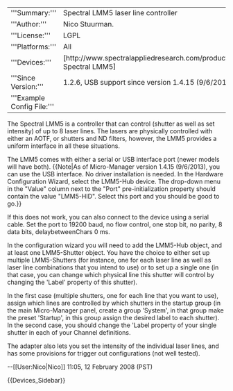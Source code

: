 <table><tr><td>
'''Summary:'''</td><td>Spectral LMM5 laser line controller</td></tr>
<tr><td>'''Author:'''</td><td>Nico Stuurman.  </td></tr>
<tr><td>'''License:'''</td><td>LGPL</td></tr> 
<tr><td>'''Platforms:'''</td><td>All</td></tr>
<tr><td>'''Devices:'''</td><td>[http://www.spectralappliedresearch.com/products/mergemodule/ Spectral LMM5]</td></tr>
<tr><td>'''Since Version:'''</td><td>1.2.6, USB support since version 1.4.15 (9/6/2013)</td></tr>
<tr><td>'''Example Config File:'''</td><td></td></tr>
</table>

The Spectral LMM5 is a controller that can control (shutter as well as set intensity) of up to 8 laser lines.  The lasers are physically controlled with either an AOTF, or shutters and ND filters, however, the LMM5 provides a uniform interface in all these situations.

The LMM5 comes with either a serial or USB interface port (newer models will have both). {{Note|As of Micro-Manager version 1.4.15 (9/6/2013), you can use the USB interface.  No driver installation is needed.  In the Hardware Configuration Wizard, select the LMM5-Hub device.  The drop-down menu in the "Value" column next to the "Port" pre-initialization property should contain the value "LMM5-HID".  Select this port and you should be good to go.}}

If this does not work, you can also connect to the device using a serial cable.  Set the port to 19200 baud, no flow control, one stop bit, no parity, 8 data bits, delaybetweenChars 0 ms.  

In the configuration wizard you will need to add the LMM5-Hub object, and at least one LMM5-Shutter object.  You have the choice to either set up multiple LMM5-Shutters (for instance, one for each laser line as well as laser line combinations that you intend to use) or to set up a single one (in that case, you can change which physical line this shutter will control by changing the 'Label' property of this shutter).

In the first case (multiple shutters, one for each line that you want to use), assign which lines are controlled by which shutters in the startup group (in the main Micro-Manager panel, create a group 'System', in that group make the preset 'Startup', in this group assign the desired label to each shutter). In the second case, you should change the 'Label property of your single shutter in each of your Channel definitions.

The adapter also lets you set the intensity of the individual laser lines, and has some provisions for trigger out configurations (not well tested).

--[[User:Nico|Nico]] 11:05, 12 February 2008 (PST)


{{Devices_Sidebar}}
